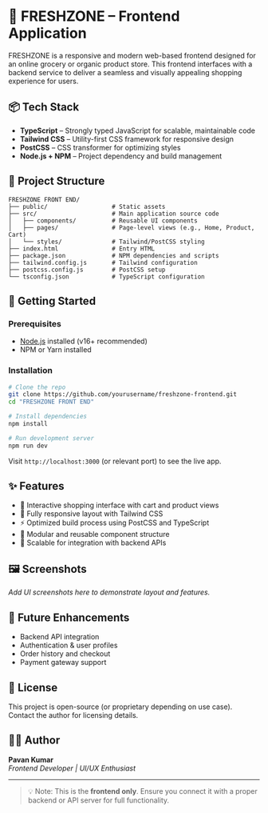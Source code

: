 # 🥬 FRESHZONE – Frontend Application

FRESHZONE is a responsive and modern web-based frontend designed for an online grocery or organic product store. This frontend interfaces with a backend service to deliver a seamless and visually appealing shopping experience for users.

## 📦 Tech Stack

- **TypeScript** – Strongly typed JavaScript for scalable, maintainable code
- **Tailwind CSS** – Utility-first CSS framework for responsive design
- **PostCSS** – CSS transformer for optimizing styles
- **Node.js + NPM** – Project dependency and build management

## 📁 Project Structure

```
FRESHZONE FRONT END/
├── public/                  # Static assets
├── src/                     # Main application source code
│   ├── components/          # Reusable UI components
│   ├── pages/               # Page-level views (e.g., Home, Product, Cart)
│   └── styles/              # Tailwind/PostCSS styling
├── index.html               # Entry HTML
├── package.json             # NPM dependencies and scripts
├── tailwind.config.js       # Tailwind configuration
├── postcss.config.js        # PostCSS setup
└── tsconfig.json            # TypeScript configuration
```

## 🚀 Getting Started

### Prerequisites
- [Node.js](https://nodejs.org/) installed (v16+ recommended)
- NPM or Yarn installed

### Installation

```bash
# Clone the repo
git clone https://github.com/yourusername/freshzone-frontend.git
cd "FRESHZONE FRONT END"

# Install dependencies
npm install

# Run development server
npm run dev
```

Visit `http://localhost:3000` (or relevant port) to see the live app.

## ✨ Features

- 🛒 Interactive shopping interface with cart and product views
- 📱 Fully responsive layout with Tailwind CSS
- ⚡ Optimized build process using PostCSS and TypeScript
- 🔄 Modular and reusable component structure
- 🧪 Scalable for integration with backend APIs

## 🖼 Screenshots

_Add UI screenshots here to demonstrate layout and features._

## 🧠 Future Enhancements

- Backend API integration
- Authentication & user profiles
- Order history and checkout
- Payment gateway support

## 📄 License

This project is open-source (or proprietary depending on use case). Contact the author for licensing details.

## 👨‍💻 Author

**Pavan Kumar**  
_Frontend Developer | UI/UX Enthusiast_

---

> 💡 Note: This is the **frontend only**. Ensure you connect it with a proper backend or API server for full functionality.

